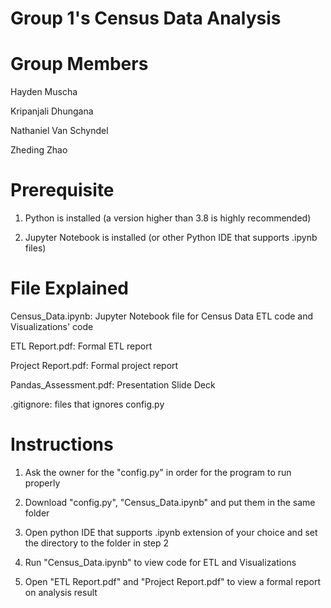 # Group 1's Census Data Analysis

# Group Members

Hayden Muscha

Kripanjali Dhungana

Nathaniel Van Schyndel

Zheding Zhao

# Prerequisite

1. Python is installed (a version higher than 3.8 is highly recommended)

2. Jupyter Notebook is installed (or other Python IDE that supports .ipynb files)

# File Explained

Census_Data.ipynb: Jupyter Notebook file for Census Data ETL code and Visualizations' code

ETL Report.pdf: Formal ETL report

Project Report.pdf: Formal project report

Pandas_Assessment.pdf: Presentation Slide Deck

.gitignore: files that ignores config.py

# Instructions

1. Ask the owner for the "config.py" in order for the program to run properly

2. Download "config.py", "Census_Data.ipynb" and put them in the same folder

3. Open python IDE that supports .ipynb extension of your choice and set the directory to the folder in step 2

4. Run "Census_Data.ipynb" to view code for ETL and Visualizations

5. Open "ETL Report.pdf" and "Project Report.pdf" to view a formal report on analysis result
